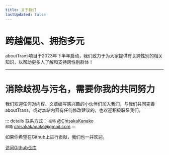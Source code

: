 ```yaml
---
title: 关于我们
lastUpdated: false
---
```


# 跨越偏见、拥抱多元

aboutTrans项目于2023年下半年启动，我们致力于为大家提供有关跨性别的相关知识，以帮助更多人了解和支持跨性别群体！

<script setup>
import { VPTeamMembers } from 'vitepress/theme'
const members = [
  {
    avatar: 'https://github.com/ChisakaKanako.png',
    name: '千坂神奈子',
    title: '网站运营',
  },
  {
    avatar: 'https://github.com/lulu0119.png',
    name: '路路',
    title: '技术支持',
  },
  {
    avatar: 'https://github.com/Sewens.png',
    name: '半生',
    title: '技术支持',
  },
  {
    avatar: 'https://github.com/WenQianCHM.png',
    name: '闻千',
    title: '内容贡献',
  },
   {
    avatar: 'https://github.com/Leetfs.png',
    name: 'Lee',
    title: '技术支持',
  },
]
</script>
<VPTeamMembers size="small" :members="members" />

---

# 消除歧视与污名，需要你我的共同努力

我们欢迎任何对内容、文章编写感兴趣的小伙伴们加入我们，与我们共同完善aboutTrans，或对本站内容有任何修改建议的，也欢迎积极联系我们。

::: details 联系方式：
`推特` [@ChisakaKanako](https://twitter.com/ChisakaKanako)  
`邮箱` chisakakanako@gmail.com
:::

如果你希望在Github上进行贡献，我们也一并欢迎。

[访问Github仓库](https://github.com/ChisakaKanako/aboutTrans)
